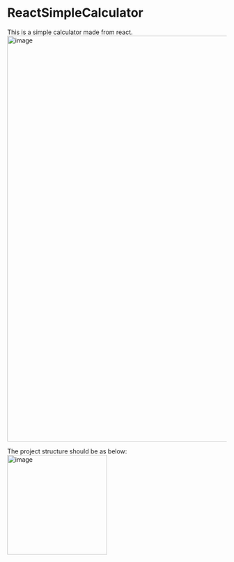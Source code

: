 # ReactSimpleCalculator
This is a simple calculator made from react.
<img width="932" alt="image" src="https://github.com/user-attachments/assets/58e39283-c0d5-4196-9fa7-55c6ae71b38c" />

The project structure should be as below:
<img width="229" alt="image" src="https://github.com/user-attachments/assets/328f2209-c728-43f9-815c-7210c9a4c153" />
